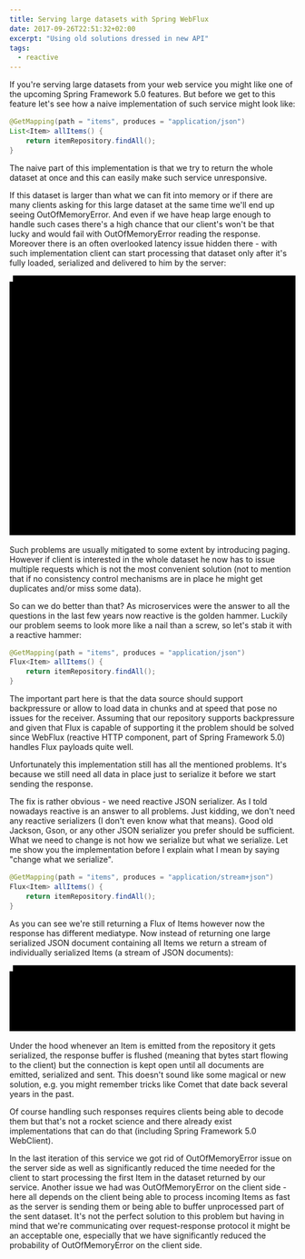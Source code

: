 ```yaml
---
title: Serving large datasets with Spring WebFlux
date: 2017-09-26T22:51:32+02:00
excerpt: "Using old solutions dressed in new API"
tags:
  - reactive
---
```


If you're serving large datasets from your web service you might like one of the upcoming Spring Framework 5.0 features.
But before we get to this feature let's see how a naive implementation of such service might look like:

```java
@GetMapping(path = "items", produces = "application/json")
List<Item> allItems() {
    return itemRepository.findAll();
}
```

The naive part of this implementation is that we try to return the whole dataset at once and this can easily make such service unresponsive.

If this dataset is larger than what we can fit into memory or if there are many clients asking for this large dataset at the same time we'll end up seeing OutOfMemoryError.
And even if we have heap large enough to handle such cases there's a high chance that our client's won't be that lucky and would fail with OutOfMemoryError reading the response.
Moreover there is an often overlooked latency issue hidden there - with such implementation client can start processing that dataset only after it's fully loaded, serialized and delivered to him by the server:

![alt text](../assets/images/posts/serving-large-datasets-with-spring-webflux/single-json-document.gif "returning whole dataset at once")

Such problems are usually mitigated to some extent by introducing paging.
However if client is interested in the whole dataset he now has to issue multiple requests which is not the most convenient solution (not to mention that if no consistency control mechanisms are in place he might get duplicates and/or miss some data).

So can we do better than that?
As microservices were the answer to all the questions in the last few years now reactive is the golden hammer.
Luckily our problem seems to look more like a nail than a screw, so let's stab it with a reactive hammer:

```java
@GetMapping(path = "items", produces = "application/json")
Flux<Item> allItems() {
    return itemRepository.findAll();
}
```

The important part here is that the data source should support backpressure or allow to load data in chunks and at speed that pose no issues for the receiver.
Assuming that our repository supports backpressure and given that Flux is capable of supporting it the problem should be solved since WebFlux (reactive HTTP component, part of Spring Framework 5.0) handles Flux payloads quite well.

Unfortunately this implementation still has all the mentioned problems.
It's because we still need all data in place just to serialize it before we start sending the response.

The fix is rather obvious - we need reactive JSON serializer.
As I told nowadays reactive is an answer to all problems.
Just kidding, we don't need any reactive serializers (I don't even know what that means).
Good old Jackson, Gson, or any other JSON serializer you prefer should be sufficient.
What we need to change is not how we serialize but what we serialize.
Let me show you the implementation before I explain what I mean by saying "change what we serialize".

```java
@GetMapping(path = "items", produces = "application/stream+json")
Flux<Item> allItems() {
    return itemRepository.findAll();
}
```

As you can see we're still returning a Flux of Items however now the response has different mediatype.
Now instead of returning one large serialized JSON document containing all Items we return a stream of individually serialized Items (a stream of JSON documents):

![alt text](../assets/images/posts/serving-large-datasets-with-spring-webflux/stream-of-json-documents.gif "returning stream of JSON documents")

Under the hood whenever an Item is emitted from the repository it gets serialized, the response buffer is flushed (meaning that bytes start flowing to the client) but the connection is kept open until all documents are emitted, serialized and sent.
This doesn't sound like some magical or new solution, e.g. you might remember tricks like Comet that date back several years in the past.

Of course handling such responses requires clients being able to decode them but that's not a rocket science and there already exist implementations that can do that (including Spring Framework 5.0 WebClient).

In the last iteration of this service we got rid of OutOfMemoryError issue on the server side as well as significantly reduced the time needed for the client to start processing the first Item in the dataset returned by our service.
Another issue we had was OutOfMemoryError on the client side - here all depends on the client being able to process incoming Items as fast as the server is sending them or being able to buffer unprocessed part of the sent dataset.
It's not the perfect solution to this problem but having in mind that we're communicating over request-response protocol it might be an acceptable one, especially that we have significantly reduced the probability of OutOfMemoryError on the client side.
